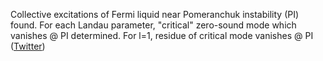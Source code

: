 
Collective excitations of Fermi liquid near Pomeranchuk instability (PI) found. For each Landau parameter, "critical" zero-sound mode which vanishes @ PI determined. For l=1, residue of critical mode vanishes @ PI ([Twitter](https://twitter.com/JoshuahHeath/status/1162022634629939201))
